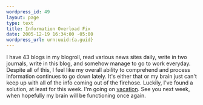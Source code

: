 ```yaml
--- 
wordpress_id: 49
layout: page
type: text
title: Information Overload Fix
date: 2005-12-19 16:34:00 -05:00
wordpress_url: urn:uuid:{a.guid}
---
```

<p>I have 43 blogs in my blogroll, read various news sites daily, write in two journals, write in this blog, and somehow manage to go to work everyday.  Despite all of this, I feel like my overall ability to comprehend and process information continues to go down lately.  It's either that or my brain just can't keep up with all of the info coming out of the firehose.  Luckily, I've found a solution, at least for this week.  I'm going on <a href="http://www.sunvalley.com/" title="Sun Valley Resort Online">vacation</a>.  See you next week, when hopefully my brain will be functioning once again.</p>

